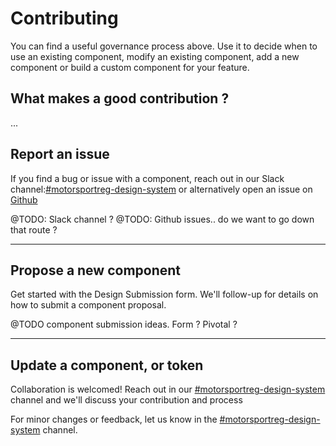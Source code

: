 # Contributing

You can find a useful governance process above. Use it to decide when to use an existing component, modify an existing component, add a new component or build a custom component for your feature.

## What makes a good contribution ?

...

## Report an issue

If you find a bug or issue with a component, reach out in our Slack channel:[#motorsportreg-design-system](#) or alternatively open an issue on [Github](#)

@TODO: Slack channel ?
@TODO: Github issues.. do we want to go down that route ?

---

## Propose a new component

Get started with the Design Submission form. We'll follow-up for details on how to submit a component proposal.

@TODO component submission ideas. Form ? Pivotal ?

---

## Update a component, or token

Collaboration is welcomed! Reach out in our [#motorsportreg-design-system](#) channel and we'll discuss your contribution and process

For minor changes or feedback, let us know in the [#motorsportreg-design-system](#) channel.
